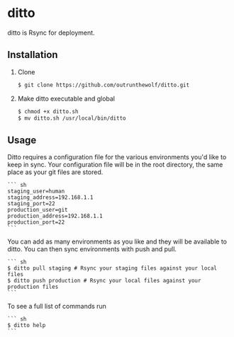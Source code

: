 ditto
=====

ditto is Rsync for deployment.

Installation
--------------------

1. Clone

    ``` sh
    $ git clone https://github.com/outrunthewolf/ditto.git
    ```

2. Make ditto executable and global

    ``` sh
  	$ chmod +x ditto.sh
    $ mv ditto.sh /usr/local/bin/ditto
    ```

Usage
--------------------

Ditto requires a configuration file for the various environments you'd like to keep in sync. Your configuration file will be in the root directory, the same place as your git files are stored.

    ``` sh
    staging_user=human
    staging_address=192.168.1.1
    staging_port=22
    production_user=git
    production_address=192.168.1.1
    production_port=22
    ```

You can add as many environments as you like and they will be available to ditto. You can then sync environments with push and pull.

    ``` sh
    $ ditto pull staging # Rsync your staging files against your local files
    $ ditto push production # Rsync your local files against your production files
    ```

To see a full list of commands run

    ``` sh
    $ ditto help
    ```

